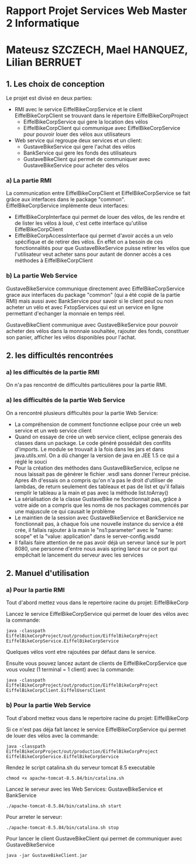 # Rapport Projet Services Web Master 2 Informatique
# Mateusz SZCZECH, Mael HANQUEZ, Lilian BERRUET

## 1. Les choix de conception

Le projet est divisé en deux parties:
- RMI avec le service EiffelBikeCorpService et le client EiffelBikeCorpClient se trouvant dans le répertoire EiffelBikeCorpProject
    - EiffelBikeCorpService qui gere la location des vélos
    - EiffelBikeCorpClient qui communique avec EiffelBikeCorpService pour pouvoir louer des vélos aux utilisateurs
- Web service qui regroupe deux services et un client:
    - GustaveBikeService qui gere l'achat des vélos
    - BankService qui gere les fonds des utilisateurs
    - GustaveBikeClient qui permet de communiquer avec GustaveBikeService pour acheter des vélos

### a) La partie RMI

La communication entre EiffelBikeCorpClient et EiffelBikeCorpService se fait grâce aux interfaces dans le package "common". <br>
EiffelBikeCorpService implémente deux interfaces:

- EiffelBikeCorpInterface qui permet de louer des vélos, de les rendre et de lister les vélos à loué, c'est cette interface qu'utilise EiffelBikeCorpClient
- EiffelBikeCorpAccessInterface qui permet d'avoir accès a un velo spécifique et de retirer des vélos. En effet on a besoin de ces fonctionnalités pour que GustaveBikeService puisse retirer les vélos que l'utilisateur veut acheter sans pour autant de donner accès a ces méthodes à EiffelBikeCorpClient

### b) La partie Web Service

GustaveBikeService communique directement avec EiffelBikeCorpService grace aux interfaces du package "common" (qui a été copié de la partie RMI) mais aussi avec BankService pour savoir si le client peut ou non acheter un vélo et avec FxtopServices qui est un service en ligne permettant d'echanger la monnaie en temps réel.

GustaveBikeClient communique avec GustaveBikeService pour pouvoir acheter des vélos dans la monnaie souhaitée, rajouter des fonds, constituer son panier, afficher les vélos disponibles pour l'achat.


## 2. les difficultés rencontrées

### a) les difficultés de la partie RMI

On n'a pas rencontré de difficultés particulières pour la partie RMI.

### a) les difficultés de la partie Web Service

On a rencontré plusieurs difficultés pour la partie Web Service:

- La compréhension de comment fonctionne eclipse pour crée un web service et un web service client
- Quand on essaye de crée un web service client, eclipse generais des classes dans un package. Le code généré possédait des conflits d'imports. Le module se trouvait à la fois dans les jars et dans java.utils.xml. On a dû changer la version de java en JEE 1.5 ce qui a réglé le souci
- Pour la création des méthodes dans GustaveBikeService, eclipse ne nous laissait pas de générer le fichier .wsdl sans donner l'erreur précise. Apres 4h d'essais on a compris qu'on n'a pas le droit d'utiliser de lambdas, de return seulement des tableaux et pas de list et qu'il fallais remplir le tableau a la main et pas avec la méthode list.toArray()
- La sérialisation de la classe GustaveBike ne fonctionnait pas, grâce à votre aide on a compris que les noms de nos packages commencés par une majuscule ce qui causait le problème
- Le maintien de la session avec GustaveBikeService et BankService ne fonctionnait pas, à chaque fois une nouvelle instance du service a été crée, il fallais rajouter à la main le "ns1:parameter" avec le "name: scope" et la "value: application" dans le server-config.wsdd
- Il fallais faire attention de ne pas avoir déjà un serveur lancé sur le port 8080, une personne d'entre nous avais spring lancé sur ce port qui empêchait le lancement du serveur avec les services

## 2. Manuel d'utilisation

### a) Pour la partie RMI

Tout d'abord mettez vous dans le repertoire racine du projet: EiffelBikeCorp

Lancez le service EiffelBikeCorpService qui permet de louer des vélos avec la commande:

```
java -classpath EiffelBikeCorpProject/out/production/EiffelBikeCorpProject
EiffelBikeCorpService.EiffelBikeCorpService
```

Quelques vélos vont etre rajoutées par défaut dans le service.

Ensuite vous pouvez lancez autant de clients de EiffelBikeCorpService que vous voulez (1 terminal = 1 client) avec la commande:

```
java -classpath EiffelBikeCorpProject/out/production/EiffelBikeCorpProject EiffelBikeCorpClient.EiffelUsersClient
```

### b) Pour la partie Web Service

Tout d'abord mettez vous dans le repertoire racine du projet: EiffelBikeCorp

Si ce n'est pas déja fait lancez le service EiffelBikeCorpService qui permet de louer des vélos avec la commande:

```
java -classpath EiffelBikeCorpProject/out/production/EiffelBikeCorpProject EiffelBikeCorpService.EiffelBikeCorpService
```

Rendez le script catalina.sh du serveur tomcat 8.5 executable

```
chmod +x apache-tomcat-8.5.84/bin/catalina.sh
```

Lancez le serveur avec les Web Services: GustaveBikeService et BankService

```
./apache-tomcat-8.5.84/bin/catalina.sh start
```

Pour arreter le serveur:

```
./apache-tomcat-8.5.84/bin/catalina.sh stop
```

Pour lancer le client GustaveBikeClient qui permet de communiquer avec GustaveBikeService

```
java -jar GustaveBikeClient.jar
```



